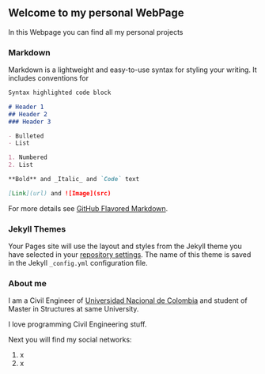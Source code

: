 ## Welcome to my personal WebPage

In this Webpage you can find all my personal projects

### Markdown

Markdown is a lightweight and easy-to-use syntax for styling your writing. It includes conventions for

```markdown
Syntax highlighted code block

# Header 1
## Header 2
### Header 3

- Bulleted
- List

1. Numbered
2. List

**Bold** and _Italic_ and `Code` text

[Link](url) and ![Image](src)
```

For more details see [GitHub Flavored Markdown](https://guides.github.com/features/mastering-markdown/).

### Jekyll Themes

Your Pages site will use the layout and styles from the Jekyll theme you have selected in your [repository settings](https://github.com/rvcristiand/rvcristiand.github.io/settings). The name of this theme is saved in the Jekyll `_config.yml` configuration file.

### About me
I am a Civil Engineer of [Universidad Nacional de Colombia](http://unal.edu.co) and student of Master in Structures at same University.

I love programming Civil Engineering stuff.

Next you will find my social networks:

1. x
2. x
